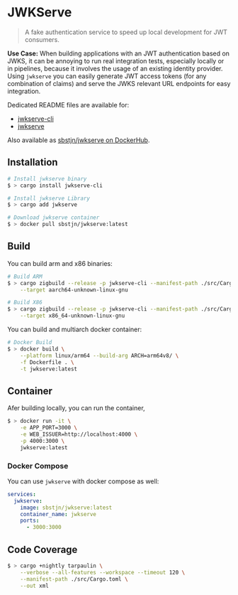 # JWKServe

> A fake authentication service to speed up local development for JWT consumers.

**Use Case:** When building applications with an JWT authentication based on JWKS, it can be annoying to run real integration tests, especially locally or in pipelines, because it involves the usage of an existing identity provider. Using `jwkserve` you can easily generate JWT access tokens (for any combination of claims) and serve the JWKS relevant URL endpoints for easy integration.

Dedicated README files are available for:

* [jwkserve-cli](./src/jwkserve-cli/README.md)
* [jwkserve](./src/jwkserve/README.md)

Also available as [sbstjn/jwkserve on DockerHub](https://hub.docker.com/repository/docker/sbstjn/jwkserve/general).

## Installation

```bash
# Install jwkserve binary
$ > cargo install jwkserve-cli

# Install jwkserve Library
$ > cargo add jwkserve

# Download jwkserve container
$ > docker pull sbstjn/jwkserve:latest
```

## Build

You can build arm and x86 binaries:

```bash
# Build ARM
$ > cargo zigbuild --release -p jwkserve-cli --manifest-path ./src/Cargo.toml \
    --target aarch64-unknown-linux-gnu

# Build X86
$ > cargo zigbuild --release -p jwkserve-cli --manifest-path ./src/Cargo.toml \
    --target x86_64-unknown-linux-gnu
```

You can build and multiarch docker container:

```bash
# Docker Build
$ > docker build \
    --platform linux/arm64 --build-arg ARCH=arm64v8/ \
    -f Dockerfile . \
    -t jwkserve:latest
```

## Container

Afer building locally, you can run the container,

```bash
$ > docker run -it \
    -e APP_PORT=3000 \
    -e WEB_ISSUER=http://localhost:4000 \
    -p 4000:3000 \
    jwkserve:latest
```

### Docker Compose

You can use `jwkserve` with docker compose as well:

```yaml
services:
  jwkserve:
    image: sbstjn/jwkserve:latest
    container_name: jwkserve
    ports:
      - 3000:3000
```

## Code Coverage

```bash
$ > cargo +nightly tarpaulin \
    --verbose --all-features --workspace --timeout 120 \
    --manifest-path ./src/Cargo.toml \
    --out xml
```